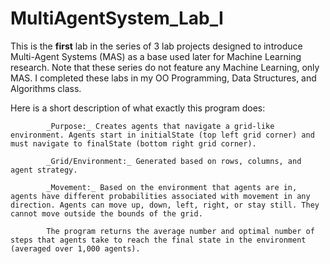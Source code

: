 # MultiAgentSystem_Lab_I

This is the **first** lab in the series of 3 lab projects designed to introduce Multi-Agent Systems (MAS) as a base used later for Machine Learning research. 
Note that these series do not feature any Machine Learning, only MAS. I completed these labs in my OO Programming, Data Structures, and Algorithms class.

Here is a short description of what exactly this program does:

            _Purpose:_ Creates agents that navigate a grid-like environment. Agents start in initialState (top left grid corner) and must navigate to finalState (bottom right grid corner). 
            
            _Grid/Environment:_ Generated based on rows, columns, and agent strategy.
            
            _Movement:_ Based on the environment that agents are in, agents have different probabilities associated with movement in any direction. Agents can move up, down, left, right, or stay still. They cannot move outside the bounds of the grid.
                        
            The program returns the average number and optimal number of steps that agents take to reach the final state in the environment (averaged over 1,000 agents).
